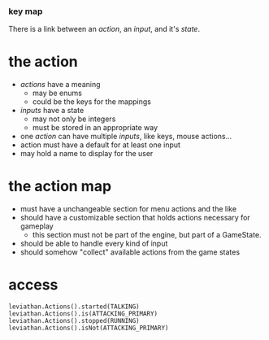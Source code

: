 ### key map

There is a link between an _action_, an _input_, and it's _state_.

# the action
- _actions_ have a meaning
  - may be enums
  - could be the keys for the mappings
- _inputs_ have a state
  - may not only be integers
  - must be stored in an appropriate way
- one _action_ can have multiple _inputs_, like keys, mouse actions...
- action must have a default for at least one input
- may hold a name to display for the user


# the action map
- must have a unchangeable section for menu actions and the like
- should have a customizable section that holds actions necessary for gameplay
  * this section must not be part of the engine, but part of a GameState.
- should be able to handle every kind of input
- should somehow "collect" available actions from the game states


# access

`leviathan.Actions().started(TALKING)`
`leviathan.Actions().is(ATTACKING_PRIMARY)`
`leviathan.Actions().stopped(RUNNING)`
`leviathan.Actions().isNot(ATTACKING_PRIMARY)`

